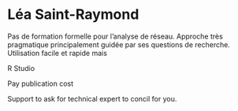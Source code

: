 # Léa Saint-Raymond

Pas de formation formelle pour l’analyse de réseau. Approche très pragmatique principalement guidée par ses questions de recherche. Utilisation facile et rapide mais 

R Studio

Pay publication cost

Support to ask for technical expert to concil for you.

